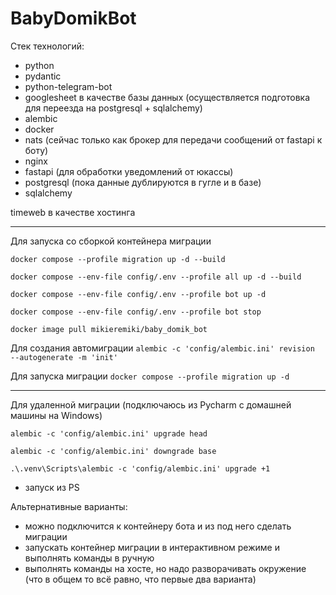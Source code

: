 # BabyDomikBot
Стек технологий:
- python
- pydantic
- python-telegram-bot
- googlesheet в качестве базы данных (осуществляется подготовка для переезда на postgresql + sqlalchemy)
- alembic
- docker
- nats (сейчас только как брокер для передачи сообщений от fastapi к боту)
- nginx
- fastapi (для обработки уведомлений от юкассы)
- postgresql (пока данные дублируются в гугле и в базе)
- sqlalchemy

timeweb в качестве хостинга

___
Для запуска со сборкой контейнера миграции

`docker compose --profile migration up -d --build`

`docker compose --env-file config/.env --profile all up -d --build`

`docker compose --env-file config/.env --profile bot up -d`

`docker compose --env-file config/.env --profile bot stop`

`docker image pull mikieremiki/baby_domik_bot`

Для создания автомиграции
`alembic -c 'config/alembic.ini' revision 
--autogenerate -m 'init'`

Для запуска миграции
`docker compose --profile migration up -d`

---
Для удаленной миграции (подключаюсь из Pycharm с домашней машины на Windows)

`alembic -c 'config/alembic.ini' upgrade head`

`alembic -c 'config/alembic.ini' downgrade base`

`.\.venv\Scripts\alembic -c 'config/alembic.ini' upgrade +1`
- запуск из PS

Альтернативные варианты:
- можно подключится к контейнеру бота и из под него 
сделать миграции
- запускать контейнер миграции в интерактивном режиме и выполнять команды в 
  ручную
- выполнять команды на хосте, но надо разворачивать окружение (что в общем то 
  всё равно, что первые два варианта)
